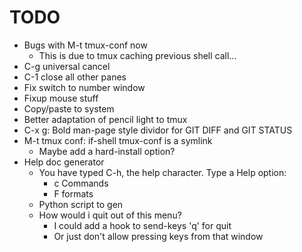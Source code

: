 # TODO
  * Bugs with M-t tmux-conf now
      * This is due to tmux caching previous shell call...
  * C-g universal cancel
  * C-1 close all other panes
  * Fix switch to number window
  * Fixup mouse stuff
  * Copy/paste to system
  * Better adaptation of pencil light to tmux
  * C-x g:  Bold man-page style dividor for GIT DIFF and GIT STATUS
  * M-t tmux conf: if-shell tmux-conf is a symlink
      * Maybe add a hard-install option?
  * Help doc generator
      * You have typed C-h, the help character. Type a Help option:
          * c     Commands
          * F     formats
      * Python script to gen
      * How would i quit out of this menu?
          * I could add a hook to send-keys 'q' for quit
          * Or just don't allow pressing keys from that window
